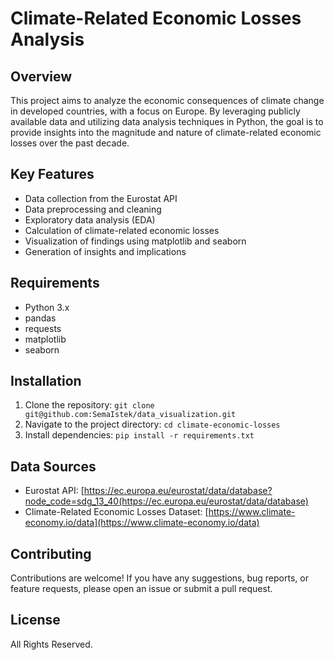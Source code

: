 # Climate-Related Economic Losses Analysis

## Overview
This project aims to analyze the economic consequences of climate change in developed countries, with a focus on Europe. By leveraging publicly available data and utilizing data analysis techniques in Python, the goal is to provide insights into the magnitude and nature of climate-related economic losses over the past decade.

## Key Features
- Data collection from the Eurostat API
- Data preprocessing and cleaning
- Exploratory data analysis (EDA)
- Calculation of climate-related economic losses
- Visualization of findings using matplotlib and seaborn
- Generation of insights and implications

## Requirements
- Python 3.x
- pandas
- requests
- matplotlib
- seaborn

## Installation
1. Clone the repository: `git clone git@github.com:SemaIstek/data_visualization.git`
2. Navigate to the project directory: `cd climate-economic-losses`
3. Install dependencies: `pip install -r requirements.txt`


## Data Sources
- Eurostat API: [https://ec.europa.eu/eurostat/data/database?node_code=sdg_13_40(https://ec.europa.eu/eurostat/data/database)
- Climate-Related Economic Losses Dataset: [https://www.climate-economy.io/data](https://www.climate-economy.io/data)

## Contributing
Contributions are welcome! If you have any suggestions, bug reports, or feature requests, please open an issue or submit a pull request.

## License
All Rights Reserved.

